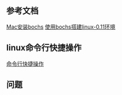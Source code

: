 ## 参考文档
[Mac安装bochs](https://cloud.tencent.com/developer/article/1993526?from=article.detail.1470977&areaSource=106000.13&traceId=NWIhsf2Zg3rwe3CFYDHef)
[使用bochs搭建linux-0.11环境](https://blog.51cto.com/u_15127550/3886281)

## linux命令行快捷操作
[命令行快捷操作](https://cloud.tencent.com/developer/article/1586970?from=15425&areaSource=102001.3&traceId=7ajMIYrYbaIq_3hecnC89)

## 问题